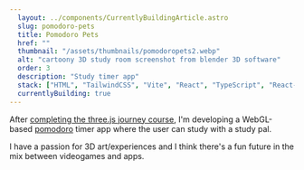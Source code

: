 ```yaml
---
  layout: ../components/CurrentlyBuildingArticle.astro
  slug: pomodoro-pets
  title: Pomodoro Pets
  href: ""
  thumbnail: "/assets/thumbnails/pomodoropets2.webp"
  alt: "cartoony 3D study room screenshot from blender 3D software"
  order: 3
  description: "Study timer app"
  stack: ["HTML", "TailwindCSS", "Vite", "React", "TypeScript", "React-Three-Fiber", "Blender"]
  currentlyBuilding: true
---
```


After <a class="text-brandMain " href="https://threejs-journey.com/certificate/view/27153" target="_blank">completing the three.js journey course</a>, I'm developing a WebGL-based <a class="text-brandMain " href="https://en.wikipedia.org/wiki/Pomodoro_Technique" target="_blank">pomodoro</a> timer app where the user can study with a study pal.

I have a passion for 3D art/experiences and I think there's a fun future in the mix between videogames and apps.
